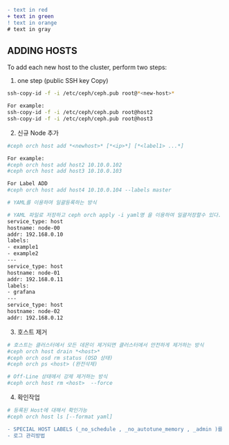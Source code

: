 ```diff
- text in red
+ text in green
! text in orange
# text in gray
```

## ADDING HOSTS  

To add each new host to the cluster, perform two steps:  
1. one step (public SSH key Copy)  
```bash
ssh-copy-id -f -i /etc/ceph/ceph.pub root@*<new-host>*

For example:
ssh-copy-id -f -i /etc/ceph/ceph.pub root@host2
ssh-copy-id -f -i /etc/ceph/ceph.pub root@host3
```
2. 신규 Node 추가

```bash
#ceph orch host add *<newhost>* [*<ip>*] [*<label1> ...*]

For example:
#ceph orch host add host2 10.10.0.102
#ceph orch host add host3 10.10.0.103

For Label ADD
#ceph orch host add host4 10.10.0.104 --labels master

# YAML를 이용하여 일괄등록하는 방식

# YAML 파일로 저장하고 ceph orch apply -i yaml명 을 이용하여 일괄저장할수 있다.
service_type: host
hostname: node-00
addr: 192.168.0.10
labels:
- example1
- example2
---
service_type: host
hostname: node-01
addr: 192.168.0.11
labels:
- grafana
---
service_type: host
hostname: node-02
addr: 192.168.0.12

```


3. 호스트 제거

```bash
# 호스트는 클러스터에서 모든 데몬이 제거되면 클러스터에서 안전하게 제거하는 방식
#ceph orch host drain *<host>*
#ceph orch osd rm status (OSD 상태)
#ceph orch ps <host> (완전삭제)

# Off-Line 상태에서 강제 제거하는 방식
#ceph orch host rm <host>  --force
```

4. 확인작업
```bash
# 등록된 Host에 대해서 확인가능
#ceph orch host ls [--format yaml]

```

```diff
- SPECIAL HOST LABELS (_no_schedule , _no_autotune_memory , _admin )를 이용하여 drain으로 관리방법  
- 로그 관리방법
```



